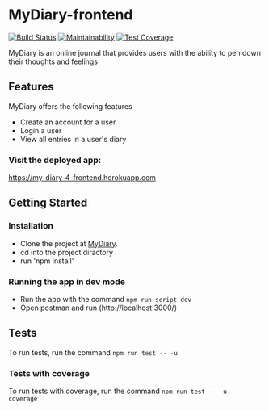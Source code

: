 # MyDiary-frontend

[![Build Status](https://travis-ci.com/MuhanguziDavid/mydiary-frontend.svg?branch=develop)](https://travis-ci.com/MuhanguziDavid/mydiary-frontend)
[![Maintainability](https://api.codeclimate.com/v1/badges/21900b8c0784cb98cf96/maintainability)](https://codeclimate.com/github/MuhanguziDavid/mydiary-frontend/maintainability)
[![Test Coverage](https://api.codeclimate.com/v1/badges/21900b8c0784cb98cf96/test_coverage)](https://codeclimate.com/github/MuhanguziDavid/mydiary-frontend/test_coverage)

MyDiary is an online journal that provides users with the ability to pen down their thoughts and feelings

## Features
MyDiary offers the following features
* Create an account for a user
* Login a user
* View all entries in a user's diary

### Visit the deployed app:
https://my-diary-4-frontend.herokuapp.com


## Getting Started

### Installation

* Clone the project at [MyDiary](https://github.com/MuhanguziDavid/mydiary-frontend).
* cd into the project diractory
* run 'npm install'

### Running the app in dev mode
* Run the app with the command `npm run-script dev`
* Open postman and run (http://localhost:3000/)

## Tests

To run tests, run the command `npm run test -- -u`

### Tests with coverage
To run tests with coverage, run the command `npm run test -- -u --coverage`
